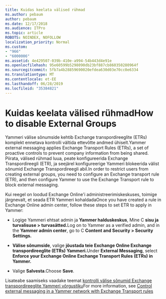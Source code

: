```yaml
---
title: Kuidas keelata välised rühmad
ms.author: pebaum
author: pebaum
ms.date: 12/17/2018
ms.audience: ITPro
ms.topic: article
ROBOTS: NOINDEX, NOFOLLOW
localization_priority: Normal
ms.custom:
- "966"
- "6000006"
ms.assetid: 4e429507-039b-410e-a994-54b443d4e91e
ms.openlocfilehash: 95e60599b5298090db23bf887cb860350280964f
ms.sourcegitcommit: 5fb7a4b28859690020efdea630d03e70cc0e6334
ms.translationtype: MT
ms.contentlocale: et-EE
ms.lasthandoff: 06/28/2019
ms.locfileid: "35384821"
---
```

# <a name="how-to-disable-external-groups"></a><span data-ttu-id="76e2f-102">Kuidas keelata välised rühmad</span><span class="sxs-lookup"><span data-stu-id="76e2f-102">How to disable External Groups</span></span>

<span data-ttu-id="76e2f-103">Yammeri välise sõnumside kehtib Exchange transpordireeglite (ETRs) komplekt ennetava kontrolli vältida ettevõtte andmed ühiselt.</span><span class="sxs-lookup"><span data-stu-id="76e2f-103">Yammer external messaging applies Exchange Transport Rules (ETRs), a set of proactive controls to prevent company information from being shared.</span></span> <span data-ttu-id="76e2f-104">Piirata, välised rühmad luua, peate konfigureerida Exchange Transpordireegli (ETR), ja seejärel konfigureerige Yammeri blokeerida välist sõnumid Exchange Transpordireegli abil.</span><span class="sxs-lookup"><span data-stu-id="76e2f-104">In order to restrict users from creating external groups, you need to configure an Exchange transport rule (ETR), and then configure Yammer to use the Exchange Transport rule to block external messaging.</span></span>
  
<span data-ttu-id="76e2f-105">Kui reegel on loodud Exchange Online'i administreerimiskeskuses, toimige järgnevalt, et seada ETR Yammeri kohaldada</span><span class="sxs-lookup"><span data-stu-id="76e2f-105">Once you have created a rule in Exchange Online admin center, follow these steps to set ETR to apply in Yammer:</span></span>
  
- <span data-ttu-id="76e2f-106">Logige Yammeri ehtsat admin ja **Yammer halduskeskus**, Mine C **sisu ja turvalisuse \> turvasätted.**</span><span class="sxs-lookup"><span data-stu-id="76e2f-106">Log on to Yammer as a verified admin, and in the **Yammer admin center**, go to C **Content and Security \> Security Settings.**</span></span>

- <span data-ttu-id="76e2f-107">**Välise sõnumside**, valige **jõustada teie Exchange Online Exchange transpordireeglite (ETRs) Yammeri.**</span><span class="sxs-lookup"><span data-stu-id="76e2f-107">Under **External Messaging**, select **Enforce your Exchange Online Exchange Transport Rules (ETRs) in Yammer.**</span></span>

- <span data-ttu-id="76e2f-108">Valige **Salvesta**.</span><span class="sxs-lookup"><span data-stu-id="76e2f-108">Choose **Save**.</span></span>

<span data-ttu-id="76e2f-109">Lisateabe saamiseks vaadake teemat [kontrolli välise sõnumid Exchange transpordireeglite Yammeri võrgustiku](https://support.office.com/article/Control-external-messaging-in-a-Yammer-network-with-Exchange-Transport-Rules-f8fd6403-c8f3-4307-9230-65304d6000d9)</span><span class="sxs-lookup"><span data-stu-id="76e2f-109">For more information, see [Control external messaging in a Yammer network with Exchange Transport rules](https://support.office.com/article/Control-external-messaging-in-a-Yammer-network-with-Exchange-Transport-Rules-f8fd6403-c8f3-4307-9230-65304d6000d9)</span></span>
  